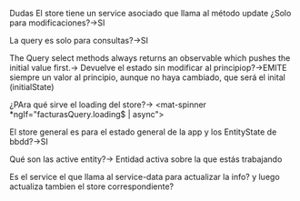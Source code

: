 Dudas
El store tiene un service asociado que llama al método update ¿Solo para modificaciones?->SI

La query es solo para consultas?->SI

The Query select methods always returns an observable which pushes the initial value first.-> 
Devuelve el estado sin modificar al principiop?->EMITE siempre un valor al principio, aunque no haya cambiado, que será el inital (initialState)

¿PAra qué sirve el loading del store?-> <mat-spinner *ngIf="facturasQuery.loading$ | async"></mat-spinner>


El store general es para el estado general de la app y los EntityState de bbdd?->SI

Qué son las active entity?-> Entidad activa sobre la que estás trabajando

Es el service el que llama al service-data para actualizar la info? y luego actualiza tambien el store correspondiente?